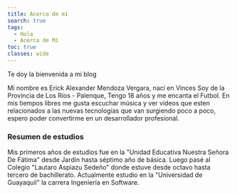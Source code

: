 ```yaml
---
title: Acerca de mí
search: true
tags:
  - Hola
  - Acerca de Mí
toc: true
classes: wide
---
```


Te doy la bienvenida a mi blog

Mi nombre es Erick Alexander Mendoza Vergara, nací en Vinces
Soy de la Provincia de Los Ríos - Palenque, 
Tengo 18 años y me encanta el Futbol.
En mis tiempos libres me gusta escuchar música y ver videos que esten relacionados a las nuevas tecnologías que van surgiendo poco a poco, 
espero poder convertirme en un desarrollador profesional.

### Resumen de estudios

 Mis primeros años de estudios fue en la "Unidad Educativa Nuestra Señora De Fátima" desde Jardín hasta séptimo año de básica.
 Luego pasé al Colegio "Lautaro Aspiazu Sedeño" donde estuve desde octavo hasta tercero de bachillerato. 
 Actualmente estudio en la "Universidad de Guayaquil" la carrera Ingeniería en Software.


